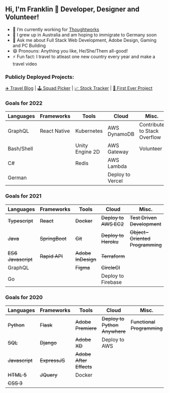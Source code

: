 ## Hi, I'm Franklin 👋 Developer, Designer and Volunteer!

- 🔭 I’m currently working for [Thoughtworks](https://www.thoughtworks.com/en-au)
- 🌱 I grew up in Australia and am hoping to immigrate to Germany soon
- 💬 Ask me about Full Stack Web Development, Adobe Design, Gaming and PC Building
- 😄 Pronouns: Anything you like, He/She/Them all-good!
- ⚡ Fun fact: I travel to atleast one new country every year and make a travel video


### Publicly Deployed Projects:
[✈️ Travel Blog](https://frankstravelblog.pythonanywhere.com/) | [🕹️ Squad Picker](https://mass-effect-crewed.herokuapp.com/) | [📈 Stock Tracker](http://tw-stock-tracker.franklinvmoon.com/) | [🥇 First Ever Project](http://opfman.pythonanywhere.com/)


### Goals for 2022
| Languages | Frameworks | Tools | Cloud | Misc. |
| ----- | ----- | ----- | ----- | ----- |
| GraphQL | React Native | Kubernetes | AWS DynamoDB | Contribute to Stack Overflow |
| Bash/Shell |  | Unity Engine 2D | AWS Gateway | Volunteer | 
| C# |  | Redis | AWS Lambda |  |
| German |  |  | Deploy to Vercel |  |



### Goals for 2021
| Languages | Frameworks | Tools | Cloud | Misc. |
| ----- | ----- | ----- | ----- | ----- |
| ~~Typescript~~ | ~~React~~ | ~~Docker~~ | ~~Deploy to AWS EC2~~ | ~~Test Driven Development~~ |
| ~~Java~~ | ~~SpringBoot~~ | ~~Git~~ | ~~Deploy to Heroku~~ | ~~Object-Oriented Programming~~ |
| ~~ES6 Javascript~~ | ~~Rapid API~~ | ~~Adobe InDesign~~ | ~~Terraform~~ |  |
| GraphQL |  | ~~Figma~~ | ~~CircleCI~~ |  |
| Go |  |  | Deploy to Firebase |  |
 

### Goals for 2020
| Languages | Frameworks | Tools | Cloud | Misc. |
| ----- | ----- | ----- | ----- | ----- |
| ~~Python~~ | ~~Flask~~ | ~~Adobe Premiere~~ | ~~Deploy to Python Anywhere~~ | ~~Functional Programming~~ |
| ~~SQL~~ | ~~Django~~ | ~~Adobe XD~~ | Deploy to AWS |  |
| ~~Javascript~~ | ~~ExpressJS~~ | ~~Adobe After Effects~~ |  |  |
| ~~HTML 5~~ | ~~JQuery~~ | Docker |  |  |
| ~~CSS 3~~ |  |  |  |  |
